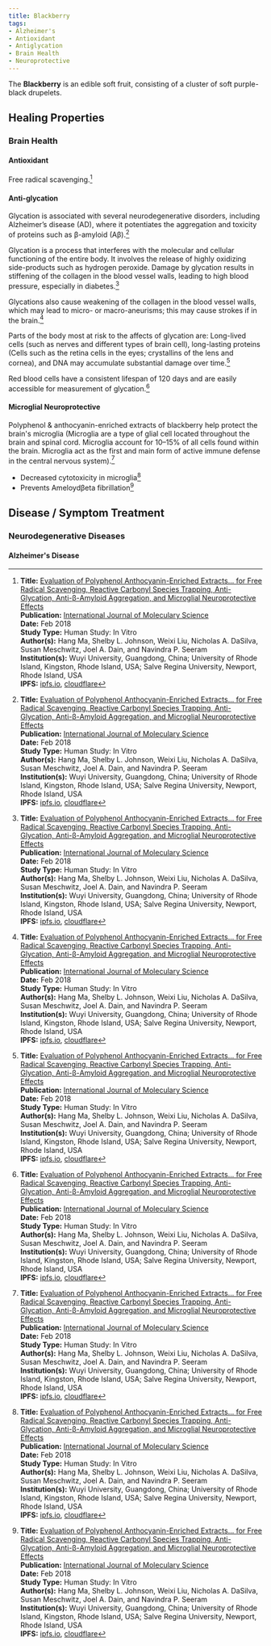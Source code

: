 ```yaml
---
title: Blackberry
tags:
- Alzheimer's
- Antioxidant
- Antiglycation
- Brain Health
- Neuroprotective
---
```

The **Blackberry** is an edible soft fruit, consisting of a cluster of soft purple-black drupelets.

## Healing Properties

### Brain Health

#### Antioxidant

Free radical scavenging.[^1]

#### Anti-glycation

Glycation is associated with several neurodegenerative disorders, including Alzheimer’s disease (AD), where it potentiates the aggregation and toxicity of proteins such as β-amyloid (Aβ).[^1]

Glycation is a process that interferes with the molecular and cellular functioning of the entire body.   It involves the release of highly oxidizing side-products such as hydrogen peroxide. Damage by glycation results in stiffening of the collagen in the blood vessel walls, leading to high blood pressure, especially in diabetes.[^1]

Glycations also cause weakening of the collagen in the blood vessel walls, which may lead to micro- or macro-aneurisms; this may cause strokes if in the brain.[^1]

Parts of the body most at risk to the affects of glycation are: Long-lived cells (such as nerves and different types of brain cell), long-lasting proteins (Cells such as the retina cells in the eyes; crystallins of the lens and cornea), and DNA may accumulate substantial damage over time.[^1]

Red blood cells have a consistent lifespan of 120 days and are easily accessible for measurement of glycation.[^1]

#### Microglial Neuroprotective

Polyphenol & anthocyanin-enriched extracts of blackberry help protect the brain's microglia (Microglia are a type of glial cell located throughout the brain and spinal cord. Microglia account for 10–15% of all cells found within the brain. Microglia act as the first and main form of active immune defense in the central nervous system).[^1]

- Decreased cytotoxicity in microglia[^1]
- Prevents Ameloydβeta fibrillation[^1]

## Disease / Symptom Treatment

### Neurodegenerative Diseases

#### Alzheimer's Disease

[^1]: **Title:** [Evaluation of Polyphenol Anthocyanin-Enriched Extracts... for Free Radical Scavenging, Reactive Carbonyl Species Trapping, Anti-Glycation, Anti-β-Amyloid Aggregation, and Microglial Neuroprotective Effects](http://dx.doi.org/10.3390/ijms19020461)<br>
**Publication:** [International Journal of Moleculary Science](https://www.mdpi.com/journal/ijms)<br>
**Date:** Feb 2018<br>
**Study Type:** Human Study: In Vitro<br>
**Author(s):**  Hang Ma, Shelby L. Johnson, Weixi Liu, Nicholas A. DaSilva, Susan Meschwitz, Joel A. Dain, and Navindra P. Seeram<br>
**Institution(s):** Wuyi University, Guangdong, China; University of Rhode Island, Kingston, Rhode Island, USA; Salve Regina University, Newport, Rhode Island, USA<br>
**IPFS:** [ipfs.io](https://ipfs.io/ipfs/QmXe7BjEKfyyMvH9Y23qH4bPPMFcvNnxa97Epay7qCgBWE), [cloudflare](https://cloudflare-ipfs.com/ipfs/QmXe7BjEKfyyMvH9Y23qH4bPPMFcvNnxa97Epay7qCgBWE)

[^2]: **Title:** []()<br>
**Publication:** []()<br>
**Date:** <br>
**Study Type:** Animal Study, Commentary, Human Study: In Vitro - In Vivo - In Silico, Human: Case Report, Meta Analysis, Review<br>
**Author(s):** <br>
**Institutions:** <br>
**IPFS:** [ipfs.io](https://ipfs.io/ipfs/), [cloudflare](https://cloudflare-ipfs.com/ipfs/)

[^3]: **Title:** []()<br>
**Publication:** []()<br>
**Date:** <br>
**Study Type:** Animal Study, Commentary, Human Study: In Vitro - In Vivo - In Silico, Human: Case Report, Meta Analysis, Review<br>
**Author(s):** <br>
**Institutions:** <br>
**IPFS:** [ipfs.io](https://ipfs.io/ipfs/), [cloudflare](https://cloudflare-ipfs.com/ipfs/)